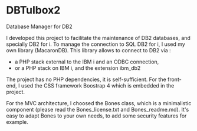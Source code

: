 # DBTulbox2
Database Manager for DB2 

I developed this project to facilitate the maintenance of DB2 databases, and specially DB2 for i.
To manage the connection to SQL DB2 for i, I used my own library (MacaronDB). This library allows to connect to DB2 via : 
 * a PHP stack external to the IBM i and an ODBC connection, 
 * or a PHP stack on IBM i, and the extension ibm_db2

The project has no PHP dependencies, it is self-sufficient.
For the front-end, I used the CSS framework Boostrap 4 which is embedded in the project.

For the MVC architecture, I choosed the Bones class, which is a minimalistic component (please read the Bones_license.txt and Bones_readme.md). 
It's easy to adapt Bones to your own needs, to add some security features for example.
